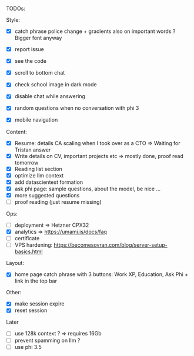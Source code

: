 TODOs:

Style:
- [x] catch phrase police change + gradients also on important words ? Bigger font anyway
- [x] report issue
- [x] see the code
- [x] scroll to bottom chat
- [x] check school image in dark mode
- [x] disable chat while answering
- [x] random questions when no conversation with phi 3
- [x] mobile navigation


Content:
- [x] Resume: details CA scaling when I took over as a CTO => Waiting for Tristan answer
- [x] Write details on CV, important projects etc => mostly done, proof read tomorrow
- [x] Reading list section
- [x] optimize llm context
- [x] add datascientest formation
- [x] ask phi page: sample questions, about the model, be nice ...
- [x] more suggested questions
- [ ] proof reading (just resume missing)

Ops:
- [ ] deployment => Hetzner CPX32
- [x] analytics => https://umami.is/docs/faq
- [ ] certificate
- [ ] VPS hardening: https://becomesovran.com/blog/server-setup-basics.html

Layout:
- [x] home page catch phrase with 3 buttons: Work XP, Education, Ask Phi + link in the top bar

Other:
- [x] make session expire
- [x] reset session

Later
- [ ] use 128k context ? => requires 16Gb
- [ ] prevent spamming on llm ?
- [ ] use phi 3.5
